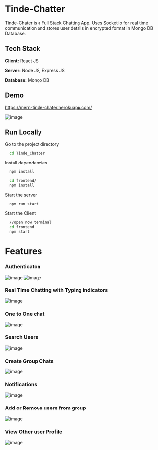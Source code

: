 
# Tinde-Chatter

Tinde-Chater is a Full Stack Chatting App.
Uses Socket.io for real time communication and stores user details in encrypted format in Mongo DB Database.
## Tech Stack

**Client:** React JS

**Server:** Node JS, Express JS

**Database:** Mongo DB
  
## Demo

https://mern-tinde-chater.herokuapp.com/

![image](https://user-images.githubusercontent.com/81190422/165007575-682c84be-de2e-471c-8792-78f55dcd9a6f.png)

## Run Locally

Go to the project directory

```bash
  cd Tinde_Chatter
```

Install dependencies

```bash
  npm install
```

```bash
  cd frontend/
  npm install
```

Start the server

```bash
  npm run start
```
Start the Client

```bash
  //open now terminal
  cd frontend
  npm start
```

  
# Features

### Authenticaton
![image](https://user-images.githubusercontent.com/81190422/165007020-8503f29d-34ca-48ed-b07c-81eec173bd30.png)
![image](https://user-images.githubusercontent.com/81190422/165006967-33016f29-f63e-4bb8-a69b-1175580a0536.png)
### Real Time Chatting with Typing indicators
![image](https://user-images.githubusercontent.com/81190422/165007081-26c25aa2-5955-475a-898c-5a548deca960.png)
### One to One chat
![image](https://user-images.githubusercontent.com/81190422/165007139-75ee9d5d-f985-420b-a704-596b2f95203c.png)
### Search Users
![image](https://user-images.githubusercontent.com/81190422/165007166-29c28767-29cd-4e79-8aac-5fddc97504ad.png)
### Create Group Chats
![image](https://user-images.githubusercontent.com/81190422/165007232-cbaf5ce1-b792-4706-a0b3-43b294286d61.png)
### Notifications 
![image](https://user-images.githubusercontent.com/81190422/165007343-bf91f884-e304-4e17-aeb8-248a08bba59d.png)
### Add or Remove users from group
![image](https://user-images.githubusercontent.com/81190422/165007401-16cd3eb8-cb13-4950-a254-8846ab694eea.png)
### View Other user Profile
![image](https://user-images.githubusercontent.com/81190422/165007413-442dd769-0887-4e4a-aabd-90681675f8e6.png)



  
